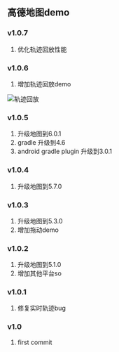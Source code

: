 ﻿## 高德地图demo

### v1.0.7
1. 优化轨迹回放性能

### v1.0.6
1. 增加轨迹回放demo

![轨迹回放](https://user-images.githubusercontent.com/7868514/37438479-9f574606-282d-11e8-8e5d-b03190fff40c.png)

### v1.0.5
1. 升级地图到6.0.1
1. gradle 升级到4.6
1. android gradle plugin 升级到3.0.1

### v1.0.4
1. 升级地图到5.7.0

### v1.0.3
1. 升级地图到5.3.0
1. 增加拖动demo

### v1.0.2
1. 升级地图到5.1.0
2. 增加其他平台so

### v1.0.1
1. 修复实时轨迹bug

### v1.0
1. first commit